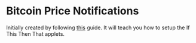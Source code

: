 # Bitcoin Price Notifications
Initially created by following [this](https://realpython.com/python-bitcoin-ifttt/) guide.
It will teach you how to setup the If This Then That applets.
